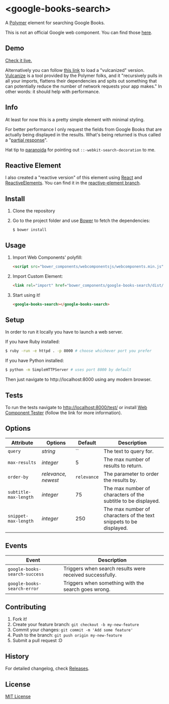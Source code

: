 # &lt;google-books-search&gt;

A [Polymer](http://www.polymer-project.org/) element for searching Google Books.

This is not an official Google web component. You can find those [here](https://github.com/GoogleWebComponents).

## Demo

[Check it live.](http://codejet.github.io/google-books-search)

Alternatively you can follow [this link](http://codejet.github.io/google-books-search/vulcanized.html) to load a "vulcanized" version. [Vulcanize](https://github.com/polymer/vulcanize) is a tool provided by the Polymer folks, and it "recursively pulls in all your imports, flattens their dependencies and spits out something that can potentially reduce the number of network requests your app makes." In other words: it should help with performance.

## Info

At least for now this is a pretty simple element with minimal styling.

For better performance I only request the fields from Google Books that are actually being displayed in the results. What's being returned is thus called a "[partial response](https://developers.google.com/site-verification/v1/performance#partial-response)".

Hat tip to [paranoida](https://github.com/paranoida/) for pointing out ```::-webkit-search-decoration``` to me.

## Reactive Element

I also created a "reactive version" of this element using [React](http://facebook.github.io/react/) and [ReactiveElements](https://github.com/PixelsCommander/ReactiveElements). You can find it in the [reactive-element branch](https://github.com/codejet/google-books-search/tree/reactive-element).

## Install

1. Clone the repository
2. Go to the project folder and use [Bower](http://bower.io) to fetch the dependencies:

    ```
    $ bower install
    ```

## Usage

1. Import Web Components' polyfill:

    ```html
    <script src="bower_components/webcomponentsjs/webcomponents.min.js"></script>
    ```

2. Import Custom Element:

    ```html
    <link rel="import" href="bower_components/google-books-search/dist/google-books-search.html">
    ```

3. Start using it!

    ```html
    <google-books-search></google-books-search>
    ```

## Setup

In order to run it locally you have to launch a web server.

If you have Ruby installed:

```sh
$ ruby -run -e httpd . -p 8000 # choose whichever port you prefer
```

If you have Python installed:

```sh
$ python -m SimpleHTTPServer # uses port 8000 by default
```

Then just navigate to http://localhost:8000 using any modern browser.

## Tests

To run the tests navigate to [http://localhost:8000/test/](http://localhost:8000/test/) or install [Web Component Tester](https://github.com/Polymer/web-component-tester) (follow the link for more information).

## Options

Attribute     | Options              | Default      | Description
---           | ---                  | ---          | ---
`query`       | *string*             | ``           | The text to query for.
`max-results`  | *integer*             | 5            | The max number of results to return.
`order-by`     | *relevance, newest*  | `relevance`  | The parameter to order the results by.
`subtitle-max-length`     | *integer* | 75  | The max number of characters of the subtitle to be displayed.
`snippet-max-length`     | *integer*  | 250  | The max number of characters of the text snippets to be displayed.

## Events

Event         | Description
---           | ---
`google-books-search-success` | Triggers when search results were received successfully.
`google-books-search-error` | Triggers when something with the search goes wrong.

## Contributing

1. Fork it!
2. Create your feature branch: `git checkout -b my-new-feature`
3. Commit your changes: `git commit -m 'Add some feature'`
4. Push to the branch: `git push origin my-new-feature`
5. Submit a pull request :D

## History

For detailed changelog, check [Releases](https://github.com/codejet/google-books-search/releases).

## License

[MIT License](http://opensource.org/licenses/MIT)
